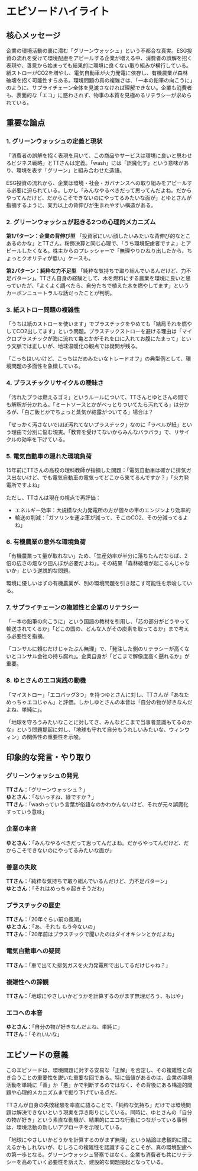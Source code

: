# エピソードハイライト

## 核心メッセージ

企業の環境活動の裏に潜む「グリーンウォッシュ」という不都合な真実。ESG投資の流れを受けて環境配慮をアピールする企業が増える中、消費者の誤解を招く表現や、善意から始まっても結果的に環境に良くない取り組みが横行している。紙ストローがCO2を増やし、電気自動車が火力発電に依存し、有機農業が森林破壊を招く可能性すらある。環境問題の真の複雑さは、「一本の鉛筆の向こうに」のように、サプライチェーン全体を見渡さなければ理解できない。企業も消費者も、表面的な「エコ」に惑わされず、物事の本質を見極めるリテラシーが求められている。

## 重要な論点

### 1. グリーンウォッシュの定義と現状

「消費者の誤解を招く表現を用いて、この商品やサービスは環境に良いと思わせるビジネス戦略」とTTさんは定義。「wash」には「誤魔化す」という意味があり、環境を表す「グリーン」と組み合わせた造語。

ESG投資の流れから、企業は環境・社会・ガバナンスへの取り組みをアピールする必要に迫られている。しかし「みんなやるべきだって思ってんだよね。だからやってんだけど、だからこそできないのにやってるみたいな面が」とゆとさんが指摘するように、実力以上の背伸びが生まれやすい構造がある。

### 2. グリーンウォッシュが起きる2つの心理的メカニズム

**第1パターン：企業の背伸び型**
「投資家にいい顔したいみたいな背伸び的なとこあるのかな」とTTさん。粉飾決算と同じ心理で、「うち環境配慮者ですよ」とアピールしたくなる。株主からのプレッシャーで「無理やりひねり出したから、ちょっとクオリティが低い」ケースも。

**第2パターン：純粋な力不足型**
「純粋な気持ちで取り組んでいるんだけど、力不足パターン」。TTさん自身の経験として、木を燃料にする農業を環境に良いと思っていたが、「よくよく調べたら、自分たちで植えた木を燃やしてます」というカーボンニュートラルな話だったことが判明。

### 3. 紙ストロー問題の複雑性

「うちは紙のストローを使います」でプラスチックをやめても「結局それを燃やしてCO2出してます」という問題。プラスチックストローを避ける理由は「マイクロプラスチックが海に流れて亀とかがそれを口に入れてお腹にたまって」という文脈では正しいが、地球温暖化の観点では疑問が残る。

「こっちはいいけど、こっちはだめみたいなトレードオフ」の典型例として、環境問題の多面性を象徴している。

### 4. プラスチックリサイクルの曖昧さ

「汚れたプラは燃えるゴミ」というルールについて、TTさんとゆとさんの間でも解釈が分かれる。「ミートソースとかがべっとりついてたら汚れてる」は分かるが、「白ご飯とかでちょっと蒸気が結露がついてる」場合は？

「せっかく汚さないでほぼ汚れてないプラスチック」なのに「ラベルが紙」という理由で分別に悩む現実。「教育を受けてないからみんなバラバラ」で、リサイクルの効率を下げている。

### 5. 電気自動車の隠れた環境負荷

15年前にTTさんの高校の理科教師が指摘した問題：「電気自動車は確かに排気ガス出ないけど、でも電気自動車の電気ってどこから来てるんですか？」「火力発電所ですよね」

ただし、TTさんは現在の視点で再評価：
- エネルギー効率：大規模な火力発電所の方が個々の車のエンジンより効率的
- 輸送の削減：「ガソリンを運ぶ車が減って、そこのCO2、その分減ってるよね」

### 6. 有機農業の意外な環境負荷

「有機農業って量が取れない」ため、「生産効率が半分に落ちたんだならば、2倍の広さの畑なり田んぼが必要だよね」。その結果「森林破壊が起こるんじゃないか」という逆説的な問題。

環境に優しいはずの有機農業が、別の環境問題を引き起こす可能性を示唆している。

### 7. サプライチェーンの複雑性と企業のリテラシー

「一本の鉛筆の向こうに」という国語の教材を引用し、「芯の部分がどうやって輸送されてくるか」「どこの国の、どんな人がその炭素を取ってるか」まで考える必要性を指摘。

「コンサルに頼むだけじゃたぶん無理」で、「発注した側のリテラシーが高くないとコンサル会社の持ち腐れ」。企業自身が「どこまで解像度高く遡れるか」が重要。

### 8. ゆとさんのエコ実践の動機

「マイストロー」「エコバッグ3つ」を持つゆとさんに対し、TTさんが「あなためっちゃエコじゃん」と評価。しかしゆとさんの本音は「自分の物が好きなんだよね、単純に」。

「地球を守ろうみたいなことに対してさ、みんなどこまで当事者意識もてるのかな」という問題提起に対し、「地球も守れて自分もうれしいみたいな、ウィンウィン」の関係性の重要性を示唆。

## 印象的な発言・やり取り

### グリーンウォッシュの発見
**TTさん**：「グリーンウォッシュ？」  
**ゆとさん**：「ないっすね、緑ですか？」  
**TTさん**：「washっていう言葉が俗語なのかわかんないけど、それが元々誤魔化すっていう意味」

### 企業の本音
**ゆとさん**：「みんなやるべきだって思ってんだよね。だからやってんだけど、だからこそできないのにやってるみたいな面が」

### 善意の失敗
**TTさん**：「純粋な気持ちで取り組んでいるんだけど、力不足パターン」  
**ゆとさん**：「それはめっちゃ起きそうだわ」

### プラスチックの歴史
**TTさん**：「20年ぐらい前の風潮」  
**ゆとさん**：「あ、それも もう今ないの」  
**TTさん**：「20年前はプラスチックで聞いたのはダイオキシンとかだよね」

### 電気自動車への疑問
**TTさん**：「車で出てた排気ガスを火力発電所で出してるだけじゃね？」

### 複雑性への諦観
**TTさん**：「地球にやさしいかどうかを計算するのがまず無理だろう、もはや」

### エコへの本音
**ゆとさん**：「自分の物が好きなんだよね、単純に」  
**TTさん**：「それいいな」

## エピソードの意義

このエピソードは、環境問題に対する安易な「正解」を否定し、その複雑性と向き合うことの重要性を説いた重要な回である。特に価値があるのは、企業の環境活動を単純に「善」か「悪」かで判断するのではなく、その背後にある構造的問題や心理的メカニズムまで掘り下げている点だ。

TTさんが自身の失敗経験を率直に語ることで、「純粋な気持ち」だけでは環境問題は解決できないという現実を浮き彫りにしている。同時に、ゆとさんの「自分の物が好き」という素直な動機が、結果的にエコな行動につながっている事例は、環境活動の新しいアプローチを示唆している。

「地球にやさしいかどうかを計算するのがまず無理」という結論は悲観的に聞こえるかもしれないが、むしろこの複雑性を認識することこそが、真の環境配慮への第一歩となる。グリーンウォッシュ警察ではなく、企業も消費者も共にリテラシーを高めていく必要性を訴えた、建設的な問題提起となっている。